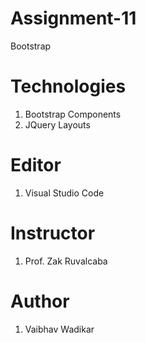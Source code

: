 # Assignment-11
Bootstrap

# Technologies
1. Bootstrap Components
2. JQuery Layouts

# Editor
 1. Visual Studio Code
 
 # Instructor
 1. Prof. Zak Ruvalcaba
 
 # Author
 1. Vaibhav Wadikar
